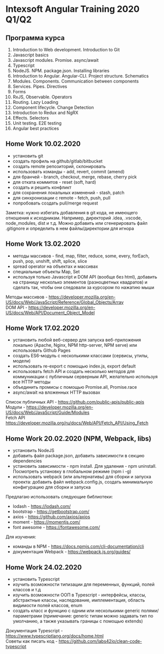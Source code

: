 # Intexsoft Angular Training 2020 Q1/Q2

## Программа курса

1. Introduction to Web development. Introduction to Git
2. Javascript basics
3. Javascript modules. Promise. async/await
4. Typescript
5. NodeJS. NPM. package.json. Installing libraries
6. Introduction to Angular. Angular-CLI. Project structure. Schematics
7. Modules. Components. Communication between components
8. Services. Pipes. Directives
9. Forms
10. RxJS, Observable. Operators
11. Routing. Lazy Loading
12. Component lifecycle. Change Detection
13. Introduction to Redux and NgRX
14. Effects. Selectors
15. Unit testing. E2E testing
16. Angular best practices

## Home Work 10.02.2020

* установить git
* создать профиль на github/gitlab/bitbucket
* создать remote репозиторий, склонировать
* использовать команды - add, revert, commit (amend)
* для бранчей - branch, checkout, merge, rebase, cherry pick
* для отката коммитов - reset (soft, hard)
* создать и решить конфликт
* для сохранения локальных изменений - stash, patch
* для синхронизации с remote - fetch, push, pull
* попробовать создать pull/merge request

Заметка: нужно избегать добавления в git кода, не имеющего отношения к исходникам. Например, директорий .idea, .vscode, node_modules, dist
 и т.д. Можно добавить или сгенерировать файл .gitignore и определить в нем файлы/директории для игнора
 
 ## Home Work 13.02.2020
 
 * методы массивов - find, map, filter, reduce, some, every, forEach, push, pop, unshift, shift, splice, slice
 * spread operator на объектах и массивах
 * специальные объекты Map, Set
 * используя только Javascript и DOM API (вообще без html), добавить на страницу несколько элементов (разноцветных квадратов) и сделать так, чтобы они следовали за курсором по нажатию мыши

Методы массивов - https://developer.mozilla.org/en-US/docs/Web/JavaScript/Reference/Global_Objects/Array  
DOM API - https://developer.mozilla.org/en-US/docs/Web/API/Document_Object_Model

## Home Work 17.02.2020

* установить любой веб-сервер для запуска веб-приложения локально (Apache, Nginx, NPM http-server, NPM serve) или использовать Github Pages
* создать ES6-модуль с несколькими классами (сервисы, утилы, модели)
* использовать re-export с помощью index.js, export default
* использовать fetch API и создать несколько методов для коммуникации с публичным серверным API, желательно используя все HTTP методы
* объединить промисы с помощью Promise.all, Promise.race
* async/await на вложенных HTTP вызовах

Список публичных API - https://github.com/public-apis/public-apis  
Модули - https://developer.mozilla.org/en-US/docs/Web/JavaScript/Guide/Modules  
Fetch API https://developer.mozilla.org/ru/docs/Web/API/Fetch_API/Using_Fetch


## Home Work 20.02.2020 (NPM, Webpack, libs)

* установить NodeJS
* добавить файл package.json, добавить зависимости в секцию dependencies
* установить зависимости - npm install. Для удаления - npm uninstall. Посмотреть установку в глобальном режиме (npm i -g)
* использовать webpack (или альтернативы) для сборки и запуска проекта: добавить файл webpack.config.js, создать минимальную  конфигурацию для сборки и запуска

Предлагаю использовать следующие библиотеки:
 * lodash - https://lodash.com/
 * bootstrap - https://getbootstrap.com/
 * axios - https://github.com/axios/axios
 * moment - https://momentjs.com/
 * font awesome - https://fontawesome.com/
 
 Для изучения:
 * команды в NPM - https://docs.npmjs.com/cli-documentation/cli
 * документация Webpack - https://webpack.js.org/guides/

## Home Work 24.02.2020

* установить Typescript
* изучить возможности типизации для переменных, функций, полей классов и т.д
* изучить возможности OOП в Typescript - интерфейсы, классы, абстрактные классы, наследование, имплементация, область видимости полей классов, enum
* создать класс и функцию с одним или несколькими generic полями/параметрами (примечание: generic типам можно задавать тип по умолчанию, а также указывать границы с помощью extends)

Документация Typescript - https://www.typescriptlang.org/docs/home.html  
Советы как писать код - https://github.com/labs42io/clean-code-typescript


